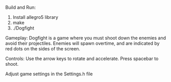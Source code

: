 Build and Run:

1. Install allegro5 library
2. make
3. ./Dogfight

Gameplay:
Dogfight is a game where you must shoot down the enemies and avoid their projectiles.
Enemies will spawn overtime, and are indicated by red dots on the sides of the screen.

Controls:
Use the arrow keys to rotate and accelerate. Press spacebar to shoot.

Adjust game settings in the Settings.h file
